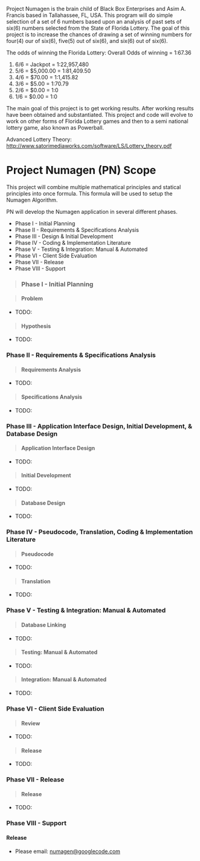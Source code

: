 Project Numagen is the brain child of Black Box Enterprises and Asim A. Francis based in Tallahassee, FL, USA. This program will do simple selection of a set of 6 numbers based upon an analysis of past sets of six(6) numbers selected from the State of Florida Lottery. The goal of this project is to increase the chances of drawing a set of winning numbers for four(4) our of six(6), five(5) out of six(6), and six(6) out of six(6).

The odds of winning the Florida Lottery:
Overall Odds of winning = 1:67.36
  1. 6/6 = Jackpot = 1:22,957,480
  1. 5/6 = $5,000.00 = 1:81,409.50
  1. 4/6 = $70.00 = 1:1,415.82
  1. 3/6 = $5.00 = 1:70.79
  1. 2/6 = $0.00 = 1:0
  1. 1/6 = $0.00 = 1:0

The main goal of this project is to get working results. After working results have been obtained and substantiated. This project and code will evolve to work on other forms of Florida Lottery games and then to a semi national lottery game, also known as Powerball.

Advanced Lottery Theory: http://www.satorimediaworks.com/software/LS/Lottery_theory.pdf

# Project Numagen (PN) Scope #

This project will combine multiple mathematical principles and statical principles into once formula. This formula will be used to setup the Numagen Algorithm.

PN will develop the Numagen application in several different phases.

  * Phase I - Initial Planning
  * Phase II - Requirements & Specifications Analysis
  * Phase III - Design & Initial Development
  * Phase IV - Coding & Implementation Literature
  * Phase V - Testing & Integration: Manual & Automated
  * Phase VI - Client Side Evaluation
  * Phase VII - Release
  * Phase VIII - Support

> ### Phase I - Initial Planning ###

> #### Problem ####

  * TODO:

> #### Hypothesis ####

  * TODO:

### Phase II - Requirements & Specifications Analysis ###

> #### Requirements Analysis ####

  * TODO:

> #### Specifications Analysis ####

  * TODO:

### Phase III - Application Interface Design, Initial Development, & Database Design ###

> #### Application Interface Design ####

  * TODO:

> #### Initial Development ####

  * TODO:

> #### Database Design ####

  * TODO:

### Phase IV - Pseudocode, Translation, Coding & Implementation Literature ###

> #### Pseudocode ####

  * TODO:

> #### Translation ####

  * TODO:

### Phase V - Testing & Integration: Manual & Automated ###

> #### Database Linking ####

  * TODO:

> #### Testing: Manual & Automated ####

  * TODO:

> #### Integration: Manual & Automated ####

  * TODO:

### Phase VI - Client Side Evaluation ###

> #### Review ####

  * TODO:

> #### Release ####

  * TODO:

### Phase VII - Release ###

> #### Release ####

  * TODO:

### Phase VIII - Support ###

#### Release ####

  * Please email: numagen@googlecode.com